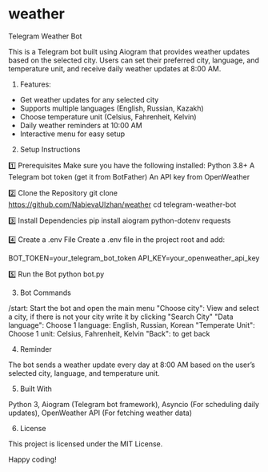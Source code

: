 # weather
Telegram Weather Bot

This is a Telegram bot built using Aiogram that provides weather updates based on the selected city. Users can set their preferred city, language, and temperature unit, and receive daily weather updates at 8:00 AM.

1. Features:

- Get weather updates for any selected city
- Supports multiple languages (English, Russian, Kazakh)
- Choose temperature unit (Celsius, Fahrenheit, Kelvin)
- Daily weather reminders at 10:00 AM
- Interactive menu for easy setup

2. Setup Instructions

1️⃣ Prerequisites
Make sure you have the following installed:
Python 3.8+
A Telegram bot token (get it from BotFather)
An API key from OpenWeather

2️⃣ Clone the Repository
git clone https://github.com/NabievaUlzhan/weather
cd telegram-weather-bot

3️⃣ Install Dependencies
pip install aiogram python-dotenv requests

4️⃣ Create a .env File
Create a .env file in the project root and add:

BOT_TOKEN=your_telegram_bot_token
API_KEY=your_openweather_api_key

5️⃣ Run the Bot
python bot.py

3. Bot Commands

/start: Start the bot and open the main menu
"Choose city": View and select a city, if there is not your city write it by clicking "Search City"
"Data language": Choose 1 language: English, Russian, Korean
"Temperate Unit": Choose 1 unit: Celsius, Fahrenheit, Kelvin
"Back": to get back

4. Reminder

The bot sends a weather update every day at 8:00 AM based on the user’s selected city, language, and temperature unit.

5. Built With

Python 3, Aiogram (Telegram bot framework), Asyncio (For scheduling daily updates), OpenWeather API (For fetching weather data)

6. License

This project is licensed under the MIT License.



Happy coding!
